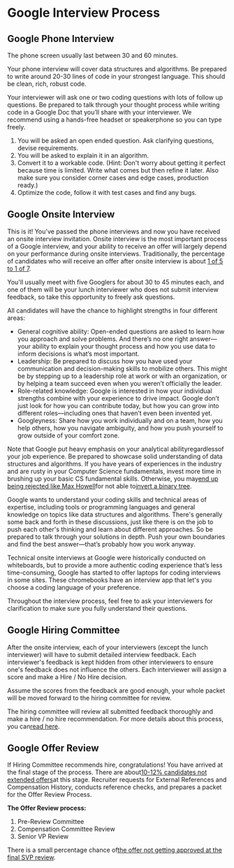 # Google Interview Process

## Google Phone Interview

The phone screen usually last between 30 and 60 minutes.

Your phone interview will cover data structures and algorithms. Be prepared to write around 20-30 lines of code in your strongest language. This should be clean, rich, robust code.

Your interviewer will ask one or two coding questions with lots of follow up questions. Be prepared to talk through your thought process while writing code in a Google Doc that you’ll share with your interviewer. We recommend using a hands-free headset or speakerphone so you can type freely.

1. You will be asked an open ended question. Ask clarifying questions, devise requirements.
2. You will be asked to explain it in an algorithm.
3. Convert it to a workable code.
   \(Hint: Don't worry about getting it perfect because time is limited. Write what comes but then refine it later. Also make sure you consider corner cases and edge cases, production ready.\)
4. Optimize the code, follow it with test cases and find any bugs.

## Google Onsite Interview

This is it! You've passed the phone interviews and now you have received an onsite interview invitation. Onsite interview is the most important process of a Google interview, and your ability to receive an offer will largely depend on your performance during onsite interviews. Traditionally, the percentage of candidates who will receive an offer after onsite interview is about [1 of 5 to 1 of 7](https://www.quora.com/What-percentage-of-candidates-convert-a-Google-onsite-interview-into-an-offer).

You'll usually meet with five Googlers for about 30 to 45 minutes each, and one of them will be your lunch interviewer who does not submit interview feedback, so take this opportunity to freely ask questions.

All candidates will have the chance to highlight strengths in four different areas:

* General cognitive ability: Open-ended questions are asked to learn how you approach and solve problems. And there’s no one right answer—your ability to explain your thought process and how you use data to inform decisions is what’s most important.
* Leadership: Be prepared to discuss how you have used your communication and decision-making skills to mobilize others. This might be by stepping up to a leadership role at work or with an organization, or by helping a team succeed even when you weren’t officially the leader.
* Role-related knowledge: Google is interested in how your individual strengths combine with your experience to drive impact. Google don’t just look for how you can contribute today, but how you can grow into different roles—including ones that haven’t even been invented yet.
* Googleyness: Share how you work individually and on a team, how you help others, how you navigate ambiguity, and how you push yourself to grow outside of your comfort zone.

Note that Google put heavy emphasis on your analytical abilityregardlessof your job experience. Be prepared to showcase solid understanding of data structures and algorithms. If you have years of experiences in the industry and are rusty in your Computer Science fundamentals, invest more time in brushing up your basic CS fundamental skills. Otherwise, you may[end up being rejected like Max Howell](https://www.quora.com/Whats-the-logic-behind-Google-rejecting-Max-Howell-the-author-of-Homebrew-for-not-being-able-to-invert-a-binary-tree/answer/Max-Howell)for not able to[invert a binary tree](https://leetcode.com/problems/invert-binary-tree).

Google wants to understand your coding skills and technical areas of expertise, including tools or programming languages and general knowledge on topics like data structures and algorithms. There's generally some back and forth in these discussions, just like there is on the job to push each other's thinking and learn about different approaches. So be prepared to talk through your solutions in depth. Push your own boundaries and find the best answer—that’s probably how you work anyway.

Technical onsite interviews at Google were historically conducted on whiteboards, but to provide a more authentic coding experience that’s less time-consuming, Google has started to offer laptops for coding interviews in some sites. These chromebooks have an interview app that let's you choose a coding language of your preference.

Throughout the interview process, feel free to ask your interviewers for clarification to make sure you fully understand their questions.

## Google Hiring Committee

After the onsite interview, each of your interviewers \(except the lunch interviewer\) will have to submit detailed interview feedback. Each interviewer's feedback is kept hidden from other interviewers to ensure one's feedback does not influence the others. Each interviewer will assign a score and make a Hire / No Hire decision.

Assume the scores from the feedback are good enough, your whole packet will be moved forward to the hiring committee for review.

The hiring committee will review all submitted feedback thoroughly and make a hire / no hire recommendation. For more details about this process, you can[read here](https://www.quora.com/What-happens-during-a-Google-hiring-committee-meeting).

## Google Offer Review

If Hiring Committee recommends hire, congratulations! You have arrived at the final stage of the process. There are about[10-12% candidates not extended offers](https://www.quora.com/My-Google-recruiter-has-asked-me-about-my-current-compensation-and-external-references-Whats-the-probability-of-not-getting-an-offer-from-this-point/answer/Bob-See)at this stage. Recruiter requests for External References and Compensation History, conducts reference checks, and prepares a packet for the Offer Review Process.

**The Offer Review process:**

1. Pre-Review Committee
2. Compensation Committee Review
3. Senior VP Review

There is a small percentage chance of[the offer not getting approved at the final SVP review](https://www.quora.com/Why-would-one-be-rejected-at-the-final-stage-at-Google/answer/Bob-See).



